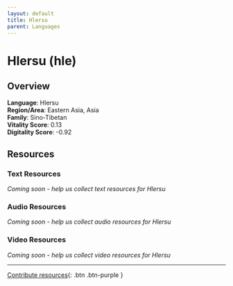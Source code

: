 ```yaml
---
layout: default
title: Hlersu
parent: Languages
---
```


# Hlersu (hle)

## Overview

**Language**: Hlersu  
**Region/Area**: Eastern Asia, Asia  
**Family**: Sino-Tibetan  
**Vitality Score**: 0.13  
**Digitality Score**: -0.92  

## Resources

### Text Resources
*Coming soon - help us collect text resources for Hlersu*

### Audio Resources
*Coming soon - help us collect audio resources for Hlersu*

### Video Resources
*Coming soon - help us collect video resources for Hlersu*

---

[Contribute resources](https://fairtrain.github.io/){: .btn .btn-purple }
